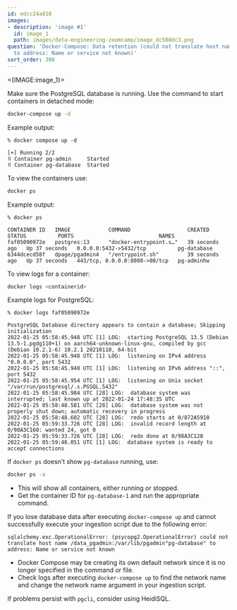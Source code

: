 ```yaml
---
id: edcc24a810
images:
- description: 'image #1'
  id: image_1
  path: images/data-engineering-zoomcamp/image_dc508dc3.png
question: 'Docker-Compose: Data retention (could not translate host name "pg-database"
  to address: Name or service not known)'
sort_order: 390
---
```




<{IMAGE:image_1}>

Make sure the PostgreSQL database is running. Use the command to start containers in detached mode:

```bash
docker-compose up -d
```

Example output:

```plaintext
% docker compose up -d

[+] Running 2/2
⠿ Container pg-admin     Started
⠿ Container pg-database  Started
```

To view the containers use:

```bash
docker ps
```

Example output:

```
% docker ps

CONTAINER ID   IMAGE            COMMAND                  CREATED          STATUS          PORTS                           NAMES
faf05090972e   postgres:13      "docker-entrypoint.s…"   39 seconds ago   Up 37 seconds   0.0.0.0:5432->5432/tcp          pg-database
6344dcecd58f   dpage/pgadmin4   "/entrypoint.sh"         39 seconds ago   Up 37 seconds   443/tcp, 0.0.0.0:8080->80/tcp   pg-adminhw
```

To view logs for a container:

```bash
docker logs <containerid>
```

Example logs for PostgreSQL:

```
% docker logs faf05090972e

PostgreSQL Database directory appears to contain a database; Skipping initialization
2022-01-25 05:58:45.948 UTC [1] LOG:  starting PostgreSQL 13.5 (Debian 13.5-1.pgdg110+1) on aarch64-unknown-linux-gnu, compiled by gcc (Debian 10.2.1-6) 10.2.1 20210110, 64-bit
2022-01-25 05:58:45.948 UTC [1] LOG:  listening on IPv4 address "0.0.0.0", port 5432
2022-01-25 05:58:45.948 UTC [1] LOG:  listening on IPv6 address "::", port 5432
2022-01-25 05:58:45.954 UTC [1] LOG:  listening on Unix socket "/var/run/postgresql/.s.PGSQL.5432"
2022-01-25 05:58:45.984 UTC [28] LOG:  database system was interrupted; last known up at 2022-01-24 17:48:35 UTC
2022-01-25 05:58:48.581 UTC [28] LOG:  database system was not properly shut down; automatic recovery in progress
2022-01-25 05:58:48.602 UTC [28] LOG:  redo starts at 0/872A5910
2022-01-25 05:59:33.726 UTC [28] LOG:  invalid record length at 0/98A3C160: wanted 24, got 0
2022-01-25 05:59:33.726 UTC [28] LOG:  redo done at 0/98A3C128
2022-01-25 05:59:48.051 UTC [1] LOG:  database system is ready to accept connections
```

If `docker ps` doesn’t show `pg-database` running, use:

```bash
docker ps -a
```

- This will show all containers, either running or stopped.
- Get the container ID for `pg-database-1` and run the appropriate command.

If you lose database data after executing `docker-compose up` and cannot successfully execute your ingestion script due to the following error:

```plaintext
sqlalchemy.exc.OperationalError: (psycopg2.OperationalError) could not translate host name /data_pgadmin:/var/lib/pgadmin"pg-database" to address: Name or service not known
```

- Docker Compose may be creating its own default network since it is no longer specified in the command or file.
- Check logs after executing `docker-compose up` to find the network name and change the network name argument in your ingestion script.

If problems persist with `pgcli`, consider using HeidiSQL.